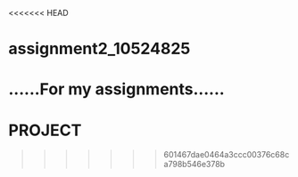<<<<<<< HEAD
# assignment2_10524825
......For my assignments......
=======
# PROJECT
>>>>>>> 601467dae0464a3ccc00376c68ca798b546e378b
